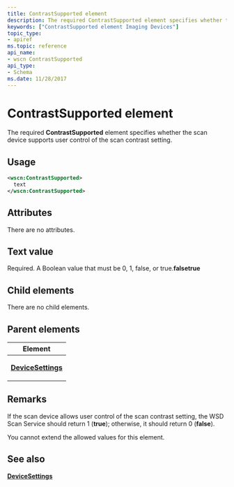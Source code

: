 ```yaml
---
title: ContrastSupported element
description: The required ContrastSupported element specifies whether the scan device supports user control of the scan contrast setting.
keywords: ["ContrastSupported element Imaging Devices"]
topic_type:
- apiref
ms.topic: reference
api_name:
- wscn ContrastSupported
api_type:
- Schema
ms.date: 11/28/2017
---
```


# ContrastSupported element


The required **ContrastSupported** element specifies whether the scan device supports user control of the scan contrast setting.

## Usage

```xml
<wscn:ContrastSupported>
  text
</wscn:ContrastSupported>
```

## Attributes

There are no attributes.

## Text value

Required. A Boolean value that must be 0, 1, false, or true.**falsetrue**

## Child elements


There are no child elements.

## Parent elements


<table>
<colgroup>
<col width="100%" />
</colgroup>
<thead>
<tr class="header">
<th>Element</th>
</tr>
</thead>
<tbody>
<tr class="odd">
<td><p><a href="devicesettings.md" data-raw-source="[&lt;strong&gt;DeviceSettings&lt;/strong&gt;](devicesettings.md)"><strong>DeviceSettings</strong></a></p></td>
</tr>
</tbody>
</table>

## Remarks

If the scan device allows user control of the scan contrast setting, the WSD Scan Service should return 1 (**true**); otherwise, it should return 0 (**false**).

You cannot extend the allowed values for this element.

## See also


[**DeviceSettings**](devicesettings.md)

 

 






